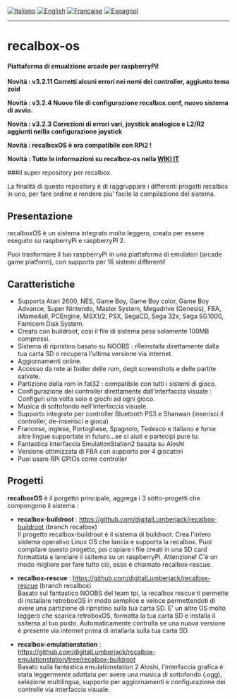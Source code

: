 [![Italiano](http://upload.wikimedia.org/wikipedia/commons/7/70/Flag_of_italy.png "Italiano")](README-IT.md) [![English](http://upload.wikimedia.org/wikipedia/commons/e/e1/Union_Jack_22x16.png "English")](README.md)
[![Française](http://upload.wikimedia.org/wikipedia/commons/1/14/Flag_of_france.png "Française")](README-FR.md)  [![Espagnol](http://upload.wikimedia.org/wikipedia/commons/3/30/Flag_of_spain.png "Espagnol")](README-ES.md)
* * *
# recalbox-os
#### Piattaforma di emualzione arcade per raspberryPi!
**Novità : v3.2.11 Corretti alcuni errori nei nomi dei controller, aggiunto tema zoid**

**Novità : v3.2.4 Nuovo file di configurazione recalbox.conf, nuovo sistema di avvio.**

**Novità : v3.2.3 Correzioni di errori vari, joystick analogico e L2/R2 aggiunti nellla configurazione joystick**

**Novità : recalboxOS è ora compatibile con RPi2 !**

**Novità : Tutte le informazioni su recalbox-os nella [WIKI IT](https://github.com/digitalLumberjack/recalbox-os/wiki/Home-%28IT%29)**

###il super repository per recalbox.

La finalità di questo repository è di raggruppare i differenti progetti recalbox in uno, per fare ordine e rendere
piu' facile la compilazione del sistema.

## Presentazione
recalboxOS è un sistema integrato molto leggero, creato per essere eseguito su raspberryPi e raspberryPI 2.
 
Puoi trasformare il tuo raspberryPi in una piattaforma di emulatori (arcade game platform), con supporto per 16 sistemi differenti!

## Caratteristiche 
- Supporta Atari 2600, NES, Game Boy, Game Boy color, Game Boy Advance, Super Nintendo, Master System, Megadrive (Genesis), FBA, iMame4all, PCEngine, MSX1/2, PSX, SegaCD, Sega 32x, Sega SG1000, Famicom Disk System.
- Creato con buildroot, cosi il file di sistema pesa solamente 100MB compressi.
- Sistema di ripristino basato su NOOBS : rReinstalla direttamente dalla tua carta SD o recupera l'ultima versione via internet.
- Aggiornamenti online.
- Accesso da rete ai folder delle rom, degli screenshots e delle partite salvate.
- Partizione della rom in fat32 : compatibile con tutti i sistemi di gioco.
- Configurazione dei controller direttamente dall'interfaccia visuale : Configuri una volta solo e giochi ad ogni gioco.
- Musica di sottofondo nell'interfaccia visuale.
- Supporto integrato per controller Bluetooth PS3 e Shanwan (inserisci il controller, de-inserisci e gioca)
- Francese, inglese, Portoghese, Spagnolo, Tedesco e italiano e forse altre lingue supportate in futuro...se ci aiuti e partecipi pure tu.
- Fantastica interfaccia EmulationStation2 basata su Aloshi 
- Versione ottimizzata di FBA con supporto per 4 giocatori 
- Puoi usare RPi GPIOs come controller

## Progetti
**recalboxOS** è il porgetto principale, aggrega i 3 sotto-progetti che compongono il sistema :

- **recalbox-buildroot** : 
https://github.com/digitalLumberjack/recalbox-buildroot (branch recalbox)  
Il progetto recalbox-buildroot è il sistema di buildroot. 
Crea l'intero sistema operativo Linux OS che lancia e supporta la recalbox. Puoi compilare questo progetto, poi copiare i file creati in una SD card formattata e lanciare il ssitema su un raspberryPi.
Attenzione! C'è un modo migliore per fare tutto cio, esso è chiamato recalbox-rescue.

- **recalbox-rescue** : 
https://github.com/digitalLumberjack/recalbox-rescue (branch recalbox)  
Basato sul fantastico NOOBS del team tpi, la recalbox rescue ti permette di installare retroboxOS in modo semplice e veloce permettendoti di avere una partizione di ripristino sulla tua carta SD. E' un altro OS molto leggero che scarica retroboxOS, formatta la tua carta SD e installa il ssitema al tuo posto.
Automaticamente controlla se una nuova versione è presente via internet prima di intallarla sulla tua carta SD.

- **recalbox-emulationstation** : 
https://github.com/digitalLumberjack/recalbox-emulationstation/tree/recalbox-buildroot  
Basato sulla fantastica emulationstation 2 Aloshi, l'interfaccia grafica è stata leggermente adattata per avere una musica di sottofondo (.ogg), selezione multilingua, supporto per aggiornamenti e configurazione dei controlle via interfaccia visuale.

